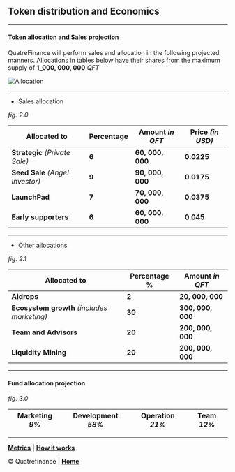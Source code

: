 ## Token distribution and Economics
-----------------------

#### Token allocation and Sales projection

QuatreFinance will perform sales and allocation in the following projected manners.
Allocations in tables below have their shares from the maximum supply of **1_000, 000, 000** _QFT_

![Allocation](https://user-images.githubusercontent.com/35783747/141297216-9b681035-4a57-4834-a3a1-f480218b5973.PNG)

---------------------------

- Sales allocation

_fig. 2.0_

**Allocated to** | **Percentage** | **Amount** _in QFT_ | **Price** _(in USD)_
---------------- | -------------- | ------------------- | --------------------
**Strategic** _(Private Sale)_ | **6** | **60, 000, 000** | **0.0225** 
**Seed Sale** _(Angel Investor)_ | **9** | **90, 000, 000** | **0.0175**
**LaunchPad** | **7** | **70, 000, 000** | **0.0375**
**Early supporters** | **6** | **60, 000, 000** | **0.045**

-----------------------------

- Other allocations

_fig. 2.1_

**Allocated to** | **Percentage %** | **Amount** _in QFT_
---------------- | -------------- | -------------------
**Aidrops** | **2** | **20, 000, 000**
**Ecosystem growth** _(includes marketing)_ | **30** | **300, 000, 000**
**Team and Advisors** | **20** | **200, 000, 000**
**Liquidity Mining** | **20** | **200, 000, 000**

-----------------------------


#### Fund allocation projection
_fig. 3.0_

**Marketing** _9%_ | **Development** _58%_ | **Operation** _21%_ | **Team** _12%_
------------------ | --------------------- | ------------------- | -------------- 

-----------------------------------

**[Metrics](https://github.com/Quatre-Finance/Q-paper/blob/main/q_token/Q_tokenMetrics.md)** | **[How it works](https://github.com/Quatre-Finance/Q-paper/blob/main/q_token/how_it_works.md)**

:copyright: Quatrefinance | **[Home](https://github.com/Quatre-Finance/Q-paper#concept-overview)**
